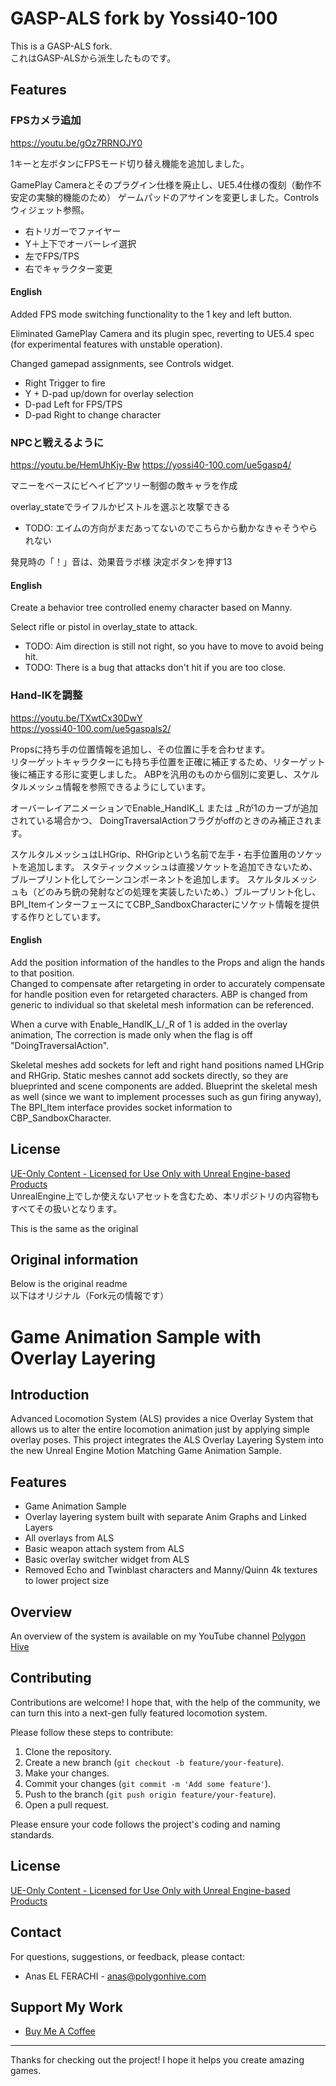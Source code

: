 # GASP-ALS fork by Yossi40-100
This is a GASP-ALS fork.  
これはGASP-ALSから派生したものです。

## Features
### FPSカメラ追加
https://youtu.be/gOz7RRNOJY0

1キーと左ボタンにFPSモード切り替え機能を追加しました。

GamePlay Cameraとそのプラグイン仕様を廃止し、UE5.4仕様の復刻（動作不安定の実験的機能のため）
ゲームパッドのアサインを変更しました。Controlsウィジェット参照。

- 右トリガーでファイヤー
- Y＋上下でオーバーレイ選択
- 左でFPS/TPS
- 右でキャラクター変更

#### English
Added FPS mode switching functionality to the 1 key and left button.

Eliminated GamePlay Camera and its plugin spec, reverting to UE5.4 spec (for experimental features with unstable operation).

Changed gamepad assignments, see Controls widget.
- Right Trigger to fire
- Y + D-pad up/down for overlay selection
- D-pad Left for FPS/TPS
- D-pad Right to change character


### NPCと戦えるように
https://youtu.be/HemUhKjy-Bw
https://yossi40-100.com/ue5gasp4/


マニーをベースにビヘイビアツリー制御の敵キャラを作成

overlay_stateでライフルかピストルを選ぶと攻撃できる

- TODO: エイムの方向がまだあってないのでこちらから動かなきゃそうやられない

発見時の「！」音は、効果音ラボ様 決定ボタンを押す13

#### English
Create a behavior tree controlled enemy character based on Manny.

Select rifle or pistol in overlay_state to attack.

- TODO: Aim direction is still not right, so you have to move to avoid being hit.
- TODO: There is a bug that attacks don't hit if you are too close.

### Hand-IKを調整
https://youtu.be/TXwtCx30DwY  
https://yossi40-100.com/ue5gaspals2/

Propsに持ち手の位置情報を追加し、その位置に手を合わせます。  
リターゲットキャラクターにも持ち手位置を正確に補正するため、リターゲット後に補正する形に変更しました。
ABPを汎用のものから個別に変更し、スケルタルメッシュ情報を参照できるようにしています。

オーバーレイアニメーションでEnable_HandIK_L または _Rが1のカーブが追加されている場合かつ、
DoingTraversalActionフラグがoffのときのみ補正されます。

スケルタルメッシュはLHGrip、RHGripという名前で左手・右手位置用のソケットを追加します。
スタティックメッシュは直接ソケットを追加できないため、ブループリント化してシーンコンポーネントを追加します。
スケルタルメッシュも（どのみち銃の発射などの処理を実装したいため、）ブループリント化し、
BPI_ItemインターフェースにてCBP_SandboxCharacterにソケット情報を提供する作りとしています。

#### English
Add the position information of the handles to the Props and align the hands to that position.  
Changed to compensate after retargeting in order to accurately compensate for handle position even for retargeted characters.
ABP is changed from generic to individual so that skeletal mesh information can be referenced.

When a curve with Enable_HandIK_L/_R of 1 is added in the overlay animation,
The correction is made only when the flag is off "DoingTraversalAction".

Skeletal meshes add sockets for left and right hand positions named LHGrip and RHGrip.
Static meshes cannot add sockets directly, so they are blueprinted and scene components are added.
Blueprint the skeletal mesh as well (since we want to implement processes such as gun firing anyway),
The BPI_Item interface provides socket information to CBP_SandboxCharacter.

## License

[UE-Only Content - Licensed for Use Only with Unreal Engine-based Products](https://www.unrealengine.com/en-US/eula/content)  
UnrealEngine上でしか使えないアセットを含むため、本リポジトリの内容物もすべてその扱いとなります。

This is the same as the original


## Original information
Below is the original readme  
以下はオリジナル（Fork元の情報です）

# Game Animation Sample with Overlay Layering

## Introduction

Advanced Locomotion System (ALS) provides a nice Overlay System that allows us to alter the entire locomotion animation just by applying simple overlay poses. 
This project integrates the ALS Overlay Layering System into the new Unreal Engine Motion Matching Game Animation Sample.

## Features

- Game Animation Sample
- Overlay layering system built with separate Anim Graphs and Linked Layers
- All overlays from ALS
- Basic weapon attach system from ALS
- Basic overlay switcher widget from ALS
- Removed Echo and Twinblast characters and Manny/Quinn 4k textures to lower project size

## Overview

An overview of the system is available on my YouTube channel [Polygon Hive](https://www.youtube.com/watch?v=RDWNfIqvWBk&list=PLs9e0eJQMI2aaulgKJzC8feN1UEwDkEnq)

## Contributing

Contributions are welcome! I hope that, with the help of the community, we can turn this into a next-gen fully featured locomotion system. 

Please follow these steps to contribute:

1. Clone the repository.
2. Create a new branch (`git checkout -b feature/your-feature`).
3. Make your changes.
4. Commit your changes (`git commit -m 'Add some feature'`).
5. Push to the branch (`git push origin feature/your-feature`).
6. Open a pull request.

Please ensure your code follows the project's coding and naming standards.

## License

[UE-Only Content - Licensed for Use Only with Unreal Engine-based Products](https://www.unrealengine.com/en-US/eula/content)

## Contact

For questions, suggestions, or feedback, please contact:

- Anas EL FERACHI - [anas@polygonhive.com](mailto:anas@polygonhive.com)

## Support My Work

- [Buy Me A Coffee](https://buymeacoffee.com/PolygonHive)
---

Thanks for checking out the project! I hope it helps you create amazing games.


